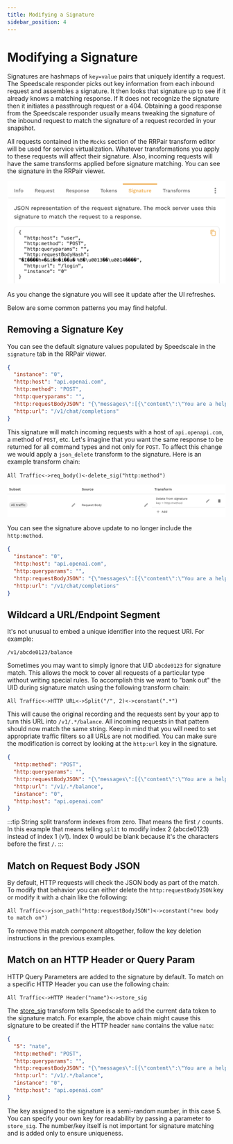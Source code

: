 ```yaml
---
title: Modifying a Signature
sidebar_position: 4
---
```


# Modifying a Signature

Signatures are hashmaps of `key=value` pairs that uniquely identify a request. The Speedscale
responder picks out key information from each inbound request and assembles a signature. It then
looks that signature up to see if it already knows a matching response. If It does not recognize the
signature then it initiates a passthrough request or a 404. Obtaining a good response from the
Speedscale responder usually means tweaking the signature of the inbound request to match
the signature of a request recorded in your snapshot.

All requests contained in the `Mocks` section of the RRPair transform editor will be used for service
virtualization. Whatever transformations you apply to these requests will affect their signature.
Also, incoming requests will have the same transforms applied before signature matching. You can see
the signature in the RRPair viewer.

![signature](./modifying/signature-example.png)

As you change the signature you will see it update after the UI refreshes.

Below are some common patterns you may find helpful.

## Removing a Signature Key

You can see the default signature values populated by Speedscale in the `signature` tab in the
RRPair viewer.
```json
{
  "instance": "0",
  "http:host": "api.openai.com",
  "http:method": "POST",
  "http:queryparams": "",
  "http:requestBodyJSON": "{\"messages\":[{\"content\":\"You are a helpful assistant.\",\"role\":\"system\"},{\"content\":\"What is a random interesting fact about technology?\",\"role\":\"user\"}],\"model\":\"gpt-3.5-turbo\"}",
  "http:url": "/v1/chat/completions"
}
```
This signature will match incoming requests with a host of `api.openapi.com`, a method of `POST`, etc.
Let's imagine that you want the same response to be returned for all command types
and not only for `POST`. To affect this change we would apply a `json_delete` transform
to the signature. Here is an example transform chain:

`All Traffic<->req_body()<-delete_sig("http:method")`

![delete_ex](./modifying/delete-ex.png)

You can see the signature above update to no longer include the `http:method`.

```json
{
  "instance": "0",
  "http:host": "api.openai.com",
  "http:queryparams": "",
  "http:requestBodyJSON": "{\"messages\":[{\"content\":\"You are a helpful assistant.\",\"role\":\"system\"},{\"content\":\"What is a random interesting fact about technology?\",\"role\":\"user\"}],\"model\":\"gpt-3.5-turbo\"}",
  "http:url": "/v1/chat/completions"
}
```

## Wildcard a URL/Endpoint Segment

It's not unusual to embed a unique identifier into the request URI. For example:

```
/v1/abcde0123/balance
```

Sometimes you may want to simply ignore that UID `abcde0123` for signature match. This allows the
mock to cover all requests of a particular type without writing special rules. To accomplish this
we want to "bank out" the UID during signature match using the following transform chain:

```
All Traffic<->HTTP URL<->Split("/", 2)<->constant(".*")
```

This will cause the original recording and the requests sent by your app to turn this URL into
`/v1/.*/balance`. All incoming requests in that pattern should now match the same string. Keep
in mind that you will need to set appropriate traffic filters so all URLs are not modified. You can
make sure the modification is correct by looking at the `http:url` key in the signature.

```json
{
  "http:method": "POST",
  "http:queryparams": "",
  "http:requestBodyJSON": "{\"messages\":[{\"content\":\"You are a helpful assistant.\",\"role\":\"system\"},{\"content\":\"What is a random interesting fact about technology?\",\"role\":\"user\"}],\"model\":\"gpt-3.5-turbo\"}",
  "http:url": "/v1/.*/balance",
  "instance": "0",
  "http:host": "api.openai.com"
}
```

:::tip
String split transform indexes from zero. That means the first `/` counts. In this example
that means telling `split` to modify index 2 (abcde0123) instead of index 1 (v1). Index
0 would be blank because it's the characters before the first `/`.
:::

## Match on Request Body JSON

By default, HTTP requests will check the JSON body as part of the match. To modify that behavior
you can either delete the `http:requestBodyJSON` key or modify it with a chain like the following:

```
All Traffic<->json_path("http:requestBodyJSON")<->constant("new body to match on")
```

To remove this match component altogether, follow the key deletion instructions in the previous examples.

## Match on an HTTP Header or Query Param

HTTP Query Parameters are added to the signature by default. To match on a specific HTTP Header you
can use the following chain:

```
All Traffic<->HTTP Header("name")<->store_sig
```

The [store_sig](../transform/transforms/store_sig.md) transform tells Speedscale to
add the current data token to the signature match. For example, the above chain might cause this
signature to be created if the HTTP header `name` contains the value `nate`:

```json
{
  "5": "nate",
  "http:method": "POST",
  "http:queryparams": "",
  "http:requestBodyJSON": "{\"messages\":[{\"content\":\"You are a helpful assistant.\",\"role\":\"system\"},{\"content\":\"What is a random interesting fact about technology?\",\"role\":\"user\"}],\"model\":\"gpt-3.5-turbo\"}",
  "http:url": "/v1/.*/balance",
  "instance": "0",
  "http:host": "api.openai.com"
}
```

The key assigned to the signature is a semi-random number, in this case 5. You can specify your own key for readability by
passing a parameter to `store_sig`. The number/key itself is not important for signature matching
and is added only to ensure uniqueness.